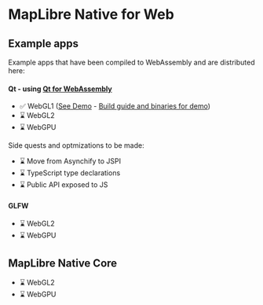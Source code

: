# MapLibre Native for Web


## Example apps

Example apps that have been compiled to WebAssembly and are distributed here:

#### Qt - using [Qt for WebAssembly](https://doc.qt.io/qt-6/wasm.html)
- ✅ WebGL1 ([See Demo](https://maplibre-native-wasm-dist.pages.dev/qt-opengl2/) - [Build guide and binaries for demo](https://github.com/birkskyum/maplibre-native-wasm-dist/tree/main/qt-opengl2))
- ⌛ WebGL2
- ⌛ WebGPU

Side quests and optmizations to be made:
- ⌛ Move from Asynchify to JSPI
- ⌛ TypeScript type declarations
- ⌛ Public API exposed to JS

#### GLFW
- ⌛ WebGL2
- ⌛ WebGPU

## MapLibre Native Core

- ⌛ WebGL2
- ⌛ WebGPU
